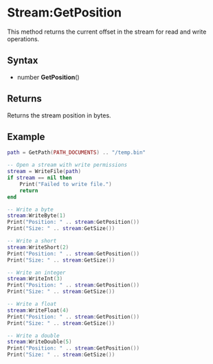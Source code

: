 # Stream:GetPosition

This method returns the current offset in the stream for read and write operations.

## Syntax

- number **GetPosition**()

## Returns

Returns the stream position in bytes.

## Example

```lua
path = GetPath(PATH_DOCUMENTS) .. "/temp.bin"

-- Open a stream with write permissions
stream = WriteFile(path)
if stream == nil then
    Print("Failed to write file.")
    return
end

-- Write a byte
stream:WriteByte(1)
Print("Position: " .. stream:GetPosition())
Print("Size: " .. stream:GetSize())

-- Write a short
stream:WriteShort(2)
Print("Position: " .. stream:GetPosition())
Print("Size: " .. stream:GetSize())

-- Write an integer
stream:WriteInt(3)
Print("Position: " .. stream:GetPosition())
Print("Size: " .. stream:GetSize())

-- Write a float
stream:WriteFloat(4)
Print("Position: " .. stream:GetPosition())
Print("Size: " .. stream:GetSize())

-- Write a double
stream:WriteDouble(5)
Print("Position: " .. stream:GetPosition())
Print("Size: " .. stream:GetSize())
```
